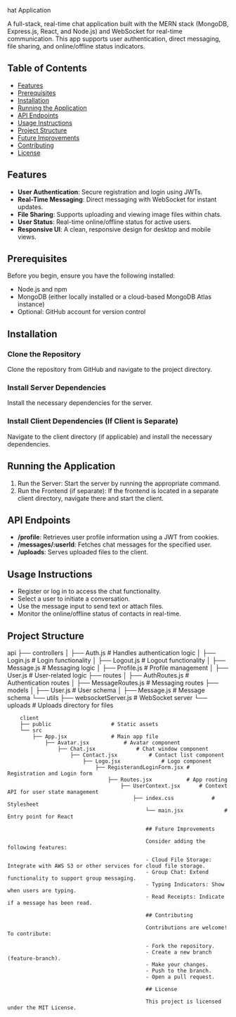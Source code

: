 hat Application

A full-stack, real-time chat application built with the MERN stack (MongoDB, Express.js, React, and Node.js) and WebSocket for real-time communication. This app supports user authentication, direct messaging, file sharing, and online/offline status indicators.

## Table of Contents

- [Features](#features)
- [Prerequisites](#prerequisites)
- [Installation](#installation)
- [Running the Application](#running-the-application)
- [API Endpoints](#api-endpoints)
- [Usage Instructions](#usage-instructions)
- [Project Structure](#project-structure)
- [Future Improvements](#future-improvements)
- [Contributing](#contributing)
- [License](#license)

## Features

- **User Authentication**: Secure registration and login using JWTs.
- **Real-Time Messaging**: Direct messaging with WebSocket for instant updates.
- **File Sharing**: Supports uploading and viewing image files within chats.
- **User Status**: Real-time online/offline status for active users.
- **Responsive UI**: A clean, responsive design for desktop and mobile views.

## Prerequisites

Before you begin, ensure you have the following installed:

- Node.js and npm
- MongoDB (either locally installed or a cloud-based MongoDB Atlas instance)
- Optional: GitHub account for version control

## Installation

### Clone the Repository

Clone the repository from GitHub and navigate to the project directory.

### Install Server Dependencies

Install the necessary dependencies for the server.

### Install Client Dependencies (If Client is Separate)

Navigate to the client directory (if applicable) and install the necessary dependencies.

## Running the Application

1. Run the Server: Start the server by running the appropriate command.
2. Run the Frontend (if separate): If the frontend is located in a separate client directory, navigate there and start the client.

## API Endpoints

- **/profile**: Retrieves user profile information using a JWT from cookies.
- **/messages/:userId**: Fetches chat messages for the specified user.
- **/uploads**: Serves uploaded files to the client.

## Usage Instructions

- Register or log in to access the chat functionality.
- Select a user to initiate a conversation.
- Use the message input to send text or attach files.
- Monitor the online/offline status of contacts in real-time.

## Project Structure

api
├── controllers
│   ├── Auth.js              # Handles authentication logic
│   ├── Login.js             # Login functionality
│   ├── Logout.js            # Logout functionality
│   ├── Message.js           # Messaging logic
│   ├── Profile.js           # Profile management
│   ├── User.js              # User-related logic
├── routes
│   ├── AuthRoutes.js        # Authentication routes
│   ├── MessageRoutes.js     # Messaging routes
├── models
│   ├── User.js              # User schema
│   ├── Message.js           # Message schema
└── utils
    ├── websocketServer.js    # WebSocket server
        └── uploads              # Uploads directory for files

        client
        ├── public                   # Static assets
        └── src
            ├── App.jsx              # Main app file
                ├── Avatar.jsx           # Avatar component
                    ├── Chat.jsx             # Chat window component
                        ├── Contact.jsx          # Contact list component
                            ├── Logo.jsx             # Logo component
                                ├── RegisterandLoginForm.jsx # Registration and Login form
                                    ├── Routes.jsx           # App routing
                                        ├── UserContext.jsx      # Context API for user state management
                                            ├── index.css            # Stylesheet
                                                └── main.jsx             # Entry point for React

                                                ## Future Improvements

                                                Consider adding the following features:

                                                - Cloud File Storage: Integrate with AWS S3 or other services for cloud file storage.
                                                - Group Chat: Extend functionality to support group messaging.
                                                - Typing Indicators: Show when users are typing.
                                                - Read Receipts: Indicate if a message has been read.

                                                ## Contributing

                                                Contributions are welcome! To contribute:

                                                - Fork the repository.
                                                - Create a new branch (feature-branch).
                                                - Make your changes.
                                                - Push to the branch.
                                                - Open a pull request.

                                                ## License

                                                This project is licensed under the MIT License.

